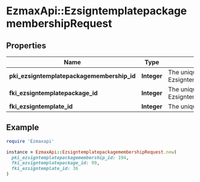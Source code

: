 # EzmaxApi::EzsigntemplatepackagemembershipRequest

## Properties

| Name | Type | Description | Notes |
| ---- | ---- | ----------- | ----- |
| **pki_ezsigntemplatepackagemembership_id** | **Integer** | The unique ID of the Ezsigntemplatepackagemembership | [optional] |
| **fki_ezsigntemplatepackage_id** | **Integer** | The unique ID of the Ezsigntemplatepackage |  |
| **fki_ezsigntemplate_id** | **Integer** | The unique ID of the Ezsigntemplate |  |

## Example

```ruby
require 'Ezmaxapi'

instance = EzmaxApi::EzsigntemplatepackagemembershipRequest.new(
  pki_ezsigntemplatepackagemembership_id: 194,
  fki_ezsigntemplatepackage_id: 99,
  fki_ezsigntemplate_id: 36
)
```

